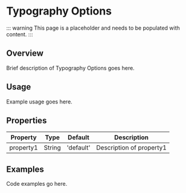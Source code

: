# Typography Options

::: warning
This page is a placeholder and needs to be populated with content.
:::

## Overview

Brief description of Typography Options goes here.

## Usage

Example usage goes here.

## Properties

| Property | Type | Default | Description |
|----------|------|---------|-------------|
| property1 | String | 'default' | Description of property1 |

## Examples

Code examples go here.
